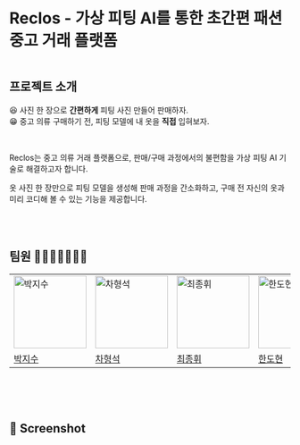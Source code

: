 # Reclos - 가상 피팅 AI를 통한 초간편 패션 중고 거래 플랫폼

<img src=""/>

## 프로젝트 소개

😆 사진 한 장으로 **간편하게** 피팅 사진 만들어 판매하자.<br>
😁 중고 의류 구매하기 전, 피팅 모델에 내 옷을 **직접** 입혀보자.

<br>

Reclos는 중고 의류 거래 플랫폼으로, 판매/구매 과정에서의 불편함을 가상 피팅 AI 기술로 해결하고자 합니다.

옷 사진 한 장만으로 피팅 모델을 생성해 판매 과정을 간소화하고, 구매 전 자신의 옷과 미리 코디해 볼 수 있는 기능을 제공합니다.

<br><br>

## 팀원 👨‍👨‍👧‍👧👩‍👦‍👦

|                                                                                            |                                                                                             |                                                                                             |                                                                                             |                                                                                            |
| ------------------------------------------------------------------------------------------ | ------------------------------------------------------------------------------------------- | ------------------------------------------------------------------------------------------- | ------------------------------------------------------------------------------------------- | ------------------------------------------------------------------------------------------ |
| <img src="https://avatars.githubusercontent.com/u/87124432?v=4" width=130px alt="박지수"/> | <img src="https://avatars.githubusercontent.com/u/116615006?v=4" width=130px alt="차형석"/> | <img src="https://avatars.githubusercontent.com/u/108793893?v=4" width=130px alt="최종휘"/> | <img src="https://avatars.githubusercontent.com/u/139847657?v=4" width=130px alt="한도현"/> | <img src="https://avatars.githubusercontent.com/u/16769822?v=4" width=130px alt="홍범순"/> |
| [박지수](https://github.com/jisupark123)                                                   | [차형석](https://github.com/chaeyeon-yang)                                                  | [최종휘](https://github.com/chaeyeon-yang)                                                  | [한도현](https://github.com/chaeyeon-yang)                                                  | [홍범순](https://github.com/chaeyeon-yang)                                                 |

<br><br><br>

## 📱 Screenshot

<br>

##
